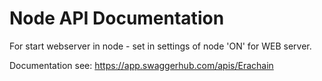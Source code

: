 # Node API Documentation

For start webserver in node - set in settings of node 'ON' for WEB server.  


Documentation see: https://app.swaggerhub.com/apis/Erachain
